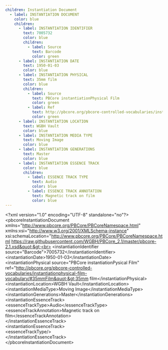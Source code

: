 ```yaml
---
children: Instantiation Document
  - label: INSTANTIATION DOCUMENT
    color: blue
    children:
      - label: INSTANTIATION IDENTIFIER
        text: 7005732
        color: blue
        children:
          - label: Source
            text: Barcode
            color: green
      - label: INSTANTIATION DATE
        text: 1950-01-03
        color: blue
      - label: INSTANTIATION PHYSICAL
        text: 35mm film
        color: blue
        children:
          - label: Source
            text: PBCore instantiationPhysical Film
            color: green
          - label: Ref
            text: http://pbcore.org/pbcore-controlled-vocabularies/instantiationphysical-film-vocabulary/#35mmFilm
            color: green
      - label: INSTANTIATION LOCATION
        text: WGBH Vault
        color: blue
      - label: INSTANTIATION MEDIA TYPE
        text: Moving Image
        color: blue
      - label: INSTANTIATION GENERATIONS
        text: Master
        color: blue
      - label: INSTANTIATION ESSENCE TRACK
        color: blue
        children:
          - label: ESSENCE TRACK TYPE
            text: Audio
            color: blue
          - label: ESSENCE TRACK ANNOTATION
            text: Magnetic track on film
            color: blue
---
```


&lt;?xml version=&quot;1.0&quot; encoding=&quot;UTF-8&quot; standalone=&quot;no&quot;?&gt;<br>
&lt;pbcoreInstantiationDocument xmlns=&quot;http://www.pbcore.org/PBCore/PBCoreNamespace.html&quot; xmlns:xsi=&quot;http://www.w3.org/2001/XMLSchema-instance&quot; xsi:schemaLocation=&quot;http://www.pbcore.org/PBCore/PBCoreNamespace.html https://raw.githubusercontent.com/WGBH/PBCore_2.1/master/pbcore-2.1.xsd&quot;&gt;<br>
  &lt;instantiationIdentifier source=&quot;Barcode&quot;&gt;7005732&lt;/instantiationIdentifier&gt;<br>
  &lt;instantiationDate&gt;1950-01-03&lt;/instantiationDate&gt;<br>
  &lt;instantiationPhysical source=&quot;PBCore instantiationPysical Film&quot; ref=&quot;http://pbcore.org/pbcore-controlled-vocabularies/instantiationphysical-film-vocabulary/#35mmFilm&quot;&gt;35mm film&lt;/instantiationPhysical&gt;<br>
  &lt;instantiationLocation&gt;WGBH Vault&lt;/instantiationLocation&gt;<br>
  &lt;instantiationMediaType&gt;Moving Image&lt;/instantiationMediaType&gt;<br>
  &lt;instantiationGenerations&gt;Master&lt;/instantiationGenerations&gt;<br>
  &lt;instantiationEssenceTrack&gt;<br>
    &lt;essenceTrackType&gt;Audio&lt;/essenceTrackType&gt;<br>
    &lt;essenceTrackAnnotation&gt;Magnetic track on film&lt;/essenceTrackAnnotation&gt;<br>
  &lt;/instantiationEssenceTrack&gt;<br>
  &lt;instantiationEssenceTrack&gt;<br>
    &lt;essenceTrackType/&gt;<br>
  &lt;/instantiationEssenceTrack&gt;<br>
&lt;/pbcoreInstantiationDocument&gt;<br>
